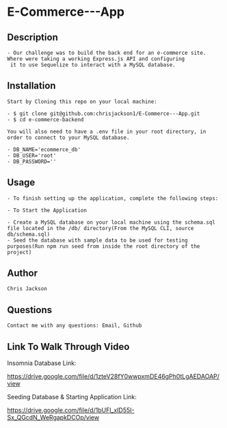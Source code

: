 # E-Commerce---App

## Description
    - Our challenge was to build the back end for an e-commerce site. Where were taking a working Express.js API and configuring
     it to use Sequelize to interact with a MySQL database.

## Installation

    Start by Cloning this repo on your local machine:

    - $ git clone git@github.com:chrisjackson1/E-Commerce---App.git
    - $ cd e-commerce-backend 

    You will also need to have a .env file in your root directory, in order to connect to your MySQL database.

    - DB_NAME='ecommerce_db'
    - DB_USER='root'
    - DB_PASSWORD=''  
## Usage

    - To finish setting up the application, complete the following steps:

    - To Start the Application

    - Create a MySQL database on your local machine using the schema.sql file located in the /db/ directory(From the MySQL CLI, source db/schema.sql)
    - Seed the database with sample data to be used for testing purposes(Run npm run seed from inside the root directory of the project)

## Author

    Chris Jackson

## Questions

    Contact me with any questions: Email, Github

## Link To Walk Through Video

Insomnia Database Link:

https://drive.google.com/file/d/1zteV28fY0wwpxmDE46gPh0tLgAEDAOAP/view

Seeding Database & Starting Application Link: 

https://drive.google.com/file/d/1bUFl_xID55I-Sx_QGcdN_WeRgapkDCOp/view

